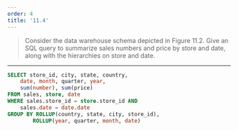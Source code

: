 ```yaml
---
order: 4
title: '11.4'
---
```

> Consider the data warehouse schema depicted in Figure 11.2. Give an SQL query 
> to summarize sales numbers and price by store and date, along with the hierarchies
> on store and date. 

--------------------------------

```sql 
SELECT store_id, city, state, country, 
    date, month, quarter, year, 
    sum(number), sum(price)
FROM sales, store, date
WHERE sales.store_id = store.store_id AND 
    sales.date = date.date
GROUP BY ROLLUP(country, state, city, store_id), 
        ROLLUP(year, quarter, month, date)
```